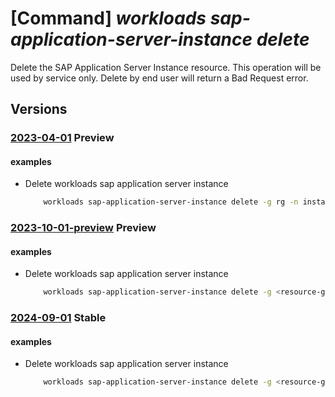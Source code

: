 # [Command] _workloads sap-application-server-instance delete_

Delete the SAP Application Server Instance resource. This operation will be used by service only. Delete by end user will return a Bad Request error.

## Versions

### [2023-04-01](/Resources/mgmt-plane/L3N1YnNjcmlwdGlvbnMve30vcmVzb3VyY2Vncm91cHMve30vcHJvdmlkZXJzL21pY3Jvc29mdC53b3JrbG9hZHMvc2FwdmlydHVhbGluc3RhbmNlcy97fS9hcHBsaWNhdGlvbmluc3RhbmNlcy97fQ==/2023-04-01.xml) **Preview**

<!-- mgmt-plane /subscriptions/{}/resourcegroups/{}/providers/microsoft.workloads/sapvirtualinstances/{}/applicationinstances/{} 2023-04-01 -->

#### examples

- Delete workloads sap application server instance
    ```bash
        workloads sap-application-server-instance delete -g rg -n instance-name --vis-name name
    ```

### [2023-10-01-preview](/Resources/mgmt-plane/L3N1YnNjcmlwdGlvbnMve30vcmVzb3VyY2Vncm91cHMve30vcHJvdmlkZXJzL21pY3Jvc29mdC53b3JrbG9hZHMvc2FwdmlydHVhbGluc3RhbmNlcy97fS9hcHBsaWNhdGlvbmluc3RhbmNlcy97fQ==/2023-10-01-preview.xml) **Preview**

<!-- mgmt-plane /subscriptions/{}/resourcegroups/{}/providers/microsoft.workloads/sapvirtualinstances/{}/applicationinstances/{} 2023-10-01-preview -->

#### examples

- Delete workloads sap application server instance
    ```bash
        workloads sap-application-server-instance delete -g <resource-group-name> -n <app-instance-name> --vis-name <vis-name>
    ```

### [2024-09-01](/Resources/mgmt-plane/L3N1YnNjcmlwdGlvbnMve30vcmVzb3VyY2Vncm91cHMve30vcHJvdmlkZXJzL21pY3Jvc29mdC53b3JrbG9hZHMvc2FwdmlydHVhbGluc3RhbmNlcy97fS9hcHBsaWNhdGlvbmluc3RhbmNlcy97fQ==/2024-09-01.xml) **Stable**

<!-- mgmt-plane /subscriptions/{}/resourcegroups/{}/providers/microsoft.workloads/sapvirtualinstances/{}/applicationinstances/{} 2024-09-01 -->

#### examples

- Delete workloads sap application server instance
    ```bash
        workloads sap-application-server-instance delete -g <resource-group-name> -n <app-instance-name> --vis-name <vis-name>
    ```
